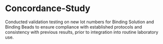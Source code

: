 # Concordance-Study

Conducted validation testing on new lot numbers for Binding Solution and Binding Beads to ensure compliance with established protocols and consistency with previous results, prior to integration into routine laboratory use.

